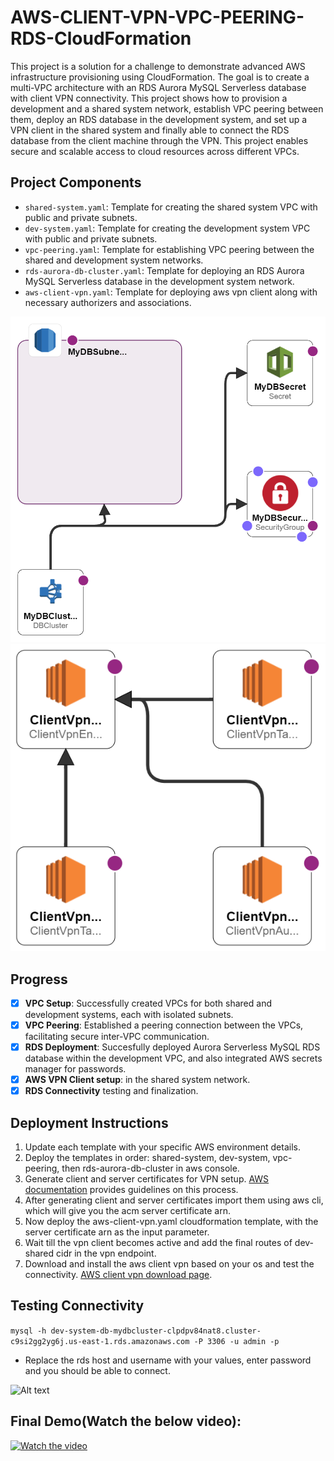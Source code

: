 # AWS-CLIENT-VPN-VPC-PEERING-RDS-CloudFormation

This project is a solution for a challenge to demonstrate advanced AWS infrastructure provisioning using CloudFormation. The goal is to create a multi-VPC architecture with an RDS Aurora MySQL Serverless database with client VPN connectivity. This project shows how to provision a development and a shared system network, establish VPC peering between them, deploy an RDS database in the development system, and set up a VPN client in the shared system and finally able to connect the RDS database from the client machine through the VPN. This project enables secure and scalable access to cloud resources across different VPCs.

## Project Components

- `shared-system.yaml`: Template for creating the shared system VPC with public and private subnets.
- `dev-system.yaml`: Template for creating the development system VPC with public and private subnets.
- `vpc-peering.yaml`: Template for establishing VPC peering between the shared and development system networks.
- `rds-aurora-db-cluster.yaml`: Template for deploying an RDS Aurora MySQL Serverless database in the development system network.
- `aws-client-vpn.yaml`: Template for deploying aws vpn client along with necessary authorizers and associations.

![CloudFormation designer view of RDS database template](rds-db-cf-designer.png)
![Cloudformatin designer view of AWS VPN client](template1-designer.png)

## Progress

- [x] **VPC Setup**: Successfully created VPCs for both shared and development systems, each with isolated subnets.
- [x] **VPC Peering**: Established a peering connection between the VPCs, facilitating secure inter-VPC communication.
- [x] **RDS Deployment**: Succesfully deployed Aurora Serverless MySQL RDS database within the development VPC, and also integrated AWS secrets manager for passwords.
- [x] **AWS VPN Client setup**: in the shared system network.
- [x] **RDS Connectivity** testing and finalization.

## Deployment Instructions

1. Update each template with your specific AWS environment details.
2. Deploy the templates in order: shared-system, dev-system, vpc-peering, then rds-aurora-db-cluster in aws console.
3. Generate client and server certificates for VPN setup. [AWS documentation](https://docs.aws.amazon.com/vpn/latest/clientvpn-admin/mutual.html) provides guidelines on this process.
4. After generating client and server certificates import them using aws cli, which will give you the acm server certificate arn.
5. Now deploy the aws-client-vpn.yaml cloudformation template, with the server certificate arn as the input parameter.
6. Wait till the vpn client becomes active and add the final routes of dev-shared cidr in the vpn endpoint.
7. Download and install the aws client vpn based on your os and test the connectivity. [AWS client vpn download page](https://aws.amazon.com/vpn/client-vpn-download/).

## Testing Connectivity

```mysql -h dev-system-db-mydbcluster-clpdpv84nat8.cluster-c9si2gg2yg6j.us-east-1.rds.amazonaws.com -P 3306 -u admin -p```

* Replace the rds host and username with your values, enter password and you should be able to connect.

![Alt text](image.png)

## Final Demo(Watch the below video):
[![Watch the video](https://img.youtube.com/vi/kkISL88uSTw/maxresdefault.jpg)](https://youtu.be/kkISL88uSTw)


